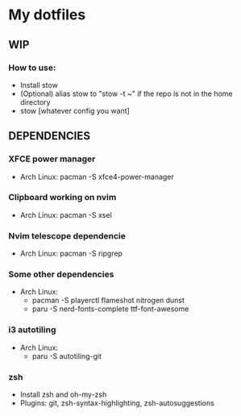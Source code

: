 # My dotfiles
## WIP

### How to use:
  - Install stow
  - (Optional) alias stow to "stow -t ~" if the repo is not in the home directory
  - stow [whatever config you want]

## DEPENDENCIES

### XFCE power manager
 - Arch Linux: pacman -S xfce4-power-manager

### Clipboard working on nvim
  - Arch Linux: pacman -S xsel

### Nvim telescope dependencie
  - Arch Linux: pacman -S ripgrep

### Some other dependencies
  - Arch Linux:
    - pacman -S playerctl flameshot nitrogen dunst
    - paru -S nerd-fonts-complete ttf-font-awesome

### i3 autotiling
  - Arch Linux:
    - paru -S autotiling-git

### zsh
  - Install zsh and oh-my-zsh
  - Plugins: git, zsh-syntax-highlighting, zsh-autosuggestions

